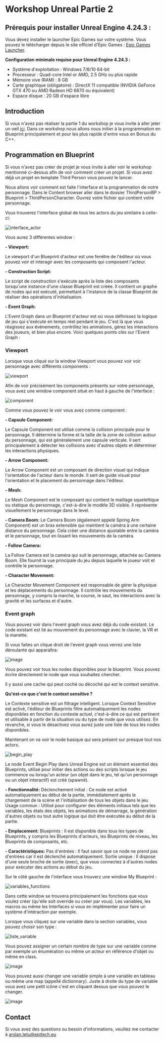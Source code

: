 # Workshop Unreal Partie 2

## Prérequis pour installer Unreal Engine 4.24.3 :

Vous devez installer le launcher Epic Games sur votre système. Vous pouvez le télécharger depuis le site officiel d'Epic Games : [Epic Games Launcher](https://store.epicgames.com/fr/download).

**Configuration minimale requise pour Unreal Engine 4.24.3 :**

- Système d'exploitation : Windows 7/8/10 64-bit
- Processeur : Quad-core Intel or AMD, 2.5 GHz ou plus rapide
- Mémoire vive (RAM) : 8 GB
- Carte graphique (obligatoire) : DirectX 11 compatible (NVIDIA GeForce GTX 470 ou AMD Radeon HD 6870 ou équivalent)
- Espace disque : 20 GB d'espace libre

## Introduction

Si vous n'avez pas réaliser la partie 1 du workshop je vous invite à aller jeter un oeil [ici](https://github.com/Wavitoo/Workshop-Unreal-1).
Dans ce workshop nous allons nous initier à la programmation en Blueprint principalement et pour les plus rapide d'entre vous en Bonus du C++.

## Programmation en Blueprint

Si vous n'avez pas créer de projet je vous invite à aller voir le workshop mentionné ci-dessus afin de voir comment créer un projet.
Si vous avez déjà un projet en template Third Person vous pouvez le lancer.

Nous allons voir comment est faite l'interface et la programmation de notre personnage.
Dans le Content browser aller dans le dossier ThirdPersonBP > Blueprint > ThirdPersonCharacter.
Ouvrez votre fichier qui contient votre personnage.

Vous trouverez l'interface global de tous les actors du jeu similaire à celle-ci:

![interface_actor](https://github.com/Wavitoo/Workshop-Unreal-1/assets/114447473/a3c69be1-9b34-4c53-95fa-651c17ec30fa)

Vous aurez 3 différentes window :

**- Viewport:**

Le viewport d'un Blueprint d'acteur est une fenêtre de l'éditeur où vous pouvez voir et interagir avec les composants qui composent l'acteur.

**- Construction Script:**

Le script de construction s'exécute après la liste des composants lorsqu'une instance d'une classe Blueprint est créée. Il contient un graphe de nodes qui est exécuté, permettant à l'instance de la classe Blueprint de réaliser des opérations d'initialisation.

**- Event Graph:**

L'Event Graph dans un Blueprint d'acteur est où vous définissez la logique de jeu qui s'exécute en temps réel pendant le jeu. C'est là que vous réagissez aux événements, contrôlez les animations, gèrez les interactions des joueurs, et bien plus encore. Voici quelques points clés sur l'Event Graph :

### Viewport

Lorsque vous cliqué sur la window Viewport vous pouvez voir voir personnage avec différents components :

![viewport](https://github.com/Wavitoo/Workshop-Unreal-1/assets/114447473/4e90c9d1-eb22-45d3-8248-beddf7c5c676)

Afin de voir précisément les components présents sur votre personnage, vous avez une window component situé en haut à gauche de l'interface :

![component](https://github.com/Wavitoo/Workshop-Unreal-1/assets/114447473/214b9dd9-872d-404d-92c7-59b0dc51ae13)

Comme vous pouvez le voir vous avez comme component :

**- Capsule Component:**

Le Capsule Component est utilisé comme la collision principale pour le personnage.
Il détermine la forme et la taille de la zone de collision autour du personnage, qui est généralement une capsule verticale.
Il sert principalement à détecter les collisions avec d'autres objets et déterminer les interactions physiques.

**- Arrow Component:**

Le Arrow Component est un composant de direction visuel qui indique l'orientation de l'acteur dans le monde.
Il sert de guide visuel pour l'orientation et le placement du personnage dans l'éditeur.

**- Mesh:**

Le Mesh Component est le composant qui contient le maillage squelettique ou statique du personnage, c'est-à-dire le modèle 3D visible.
Il représente visuellement le personnage dans le level.

**- Camera Boom:**
Le Camera Boom (également appelé Spring Arm Component) est un bras extensible qui maintient la caméra à une certaine distance du personnage.
Cela créer une distance ajustable entre la caméra et le personnage, tout en lissant les mouvements de la caméra.

**- Follow Camera:**

La Follow Camera est la caméra qui suit le personnage, attachée au Camera Boom.
Elle fournit la vue principale du jeu depuis laquelle le joueur voit et contrôle le personnage.

**- Character Movement:**

Le Character Movement Component est responsable de gérer la physique et les déplacements du personnage.
Il contrôle les mouvements du personnage, y compris la marche, la course, le saut, les interactions avec la gravité et les surfaces et d'autre.

### Event graph

Vous pouvez voir dans l'event graph vous avez déjà du code existant.
Le code existant est lié au mouvement du personnage avec le clavier, la VR et la manette.

Si vous faites un clique droit de l'event graph vous verrez une liste déroulante qui apparaîtra:

![image](https://github.com/Wavitoo/Workshop-Unreal-2/assets/114447473/a851c04f-cbfc-4588-ba92-b40076a13cab)

Vous pouvez voir tous les nodes disponibles pour le blueprint.
Vous pouvez écrire directement le node que vous souhaitez chercher.

Il y aussi une cache qui peut coché ou décoché qui est le context sensitive.

**Qu'est-ce que c'est le context sensitive ?**

Le Contexte sensitive est un filtrage intelligent.
Lorsque Context Sensitive est activé, l'éditeur de Blueprints filtre automatiquement les nodes disponibles en fonction du contexte actuel, c'est-à-dire ce qui est pertinent et utilisable à partir de la situation ou du type de node que vous utilisez.
En revanche, si vous le désactivez vous aurez juste une liste de tous les nodes disponibles.

Maintenant on va voir le node basique qui sera présent sur presque tout nos actors.

![begin_play](https://github.com/Wavitoo/Workshop-Unreal-2/assets/114447473/edd4400b-91d6-4e0f-8455-28b8e4573194)

Le node Event Begin Play dans Unreal Engine est un élément essentiel des Blueprints, utilisé pour initier des actions ou des scripts lorsque le jeu commence ou lorsqu'un acteur (un objet dans le jeu, tel qu'un personnage ou un objet interactif) est créé (spawné).

**- Fonctionnalité:**
Déclenchement initial : Ce node est activé automatiquement au début de la partie, immédiatement après le chargement de la scène et l'initialisation de tous les objets dans le jeu.
Usage commun : Utilisé pour configurer des éléments initiaux tels que les variables, les états des objets, les animations de démarrage, la génération d'autres objets ou tout autre logique qui doit être exécutée au début de la partie.

**- Emplacement:**
Blueprints : Il est disponible dans tous les types de Blueprints, y compris les Blueprints d'acteurs, les Blueprints de niveau, les Blueprints de composants, etc.

**- Caractéristiques:**
Pas d'entrées : Il faut savoir que ce node ne prend pas d'entrées car il est déclenché automatiquement.
Sortie unique : Il dispose d'une seule broche de sortie (exec), que vous connectez à d'autres nodes pour exécuter des actions au début du jeu.

Sur le côté gauche de l'interface vous trouverz  une window My Blueprint :

![variables_functions](https://github.com/Wavitoo/Workshop-Unreal-2/assets/114447473/889c3844-e6c0-4a0f-8c35-db2aaf656786)

Dans cette window se trouvera principalement les fonctions que vous voulez créer (qu'elle soit override ou créer par vous).
Les variables, les macros ou même les Interfaces si vous en implémenter pour faire un système d'intéraction par exemple.

Lorsque vous cliquez sur une variable dans la section variables, vous pouvez choisir son type :

![liste_variable](https://github.com/Wavitoo/Workshop-Unreal-2/assets/114447473/02907503-9b75-4708-9976-16128ba68842)

Vous pouvez assigner un certain nombre de type sur une variable comme par exemple un énumération ou même un acteur en référence d'objet ou même en class.

![image](https://github.com/Wavitoo/Workshop-Unreal-2/assets/114447473/861654da-267f-42e8-b733-50ca487fb026)

Vous pouvez aussi changer une variable simple à une variable en tableau ou même une map (appellé dictionnary).
Juste à droite du type de variable vous avez une petit icône c'est en cliquant dessus que vous pouvez le changer. 

![image](https://github.com/Wavitoo/Workshop-Unreal-2/assets/114447473/1f05a2bc-8fdf-4262-8604-75e1a43e4fbe)



## Contact
Si vous avez des questions ou besoin d'informations, veuillez me contacter à arslan.tetu@epitech.eu